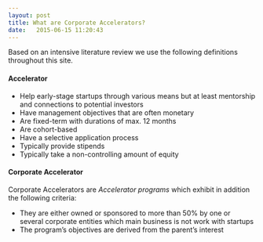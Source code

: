 ```yaml
---
layout: post
title: What are Corporate Accelerators?
date:   2015-06-15 11:20:43
---
```

Based on an intensive literature review we use the following definitions throughout this site.

#### Accelerator

* Help early-stage startups through various means but at least mentorship and connections to potential investors
* Have management objectives that are often monetary
* Are fixed-term with durations of max. 12 months
* Are cohort-based
* Have a selective application process
* Typically provide stipends
* Typically take a non-controlling amount of equity

#### Corporate Accelerator
Corporate Accelerators are *Accelerator programs* which exhibit in addition the following criteria:

* They are either owned or sponsored to more than 50% by one or several corporate entities which main business is not work with startups
* The program’s objectives are derived from the parent’s interest